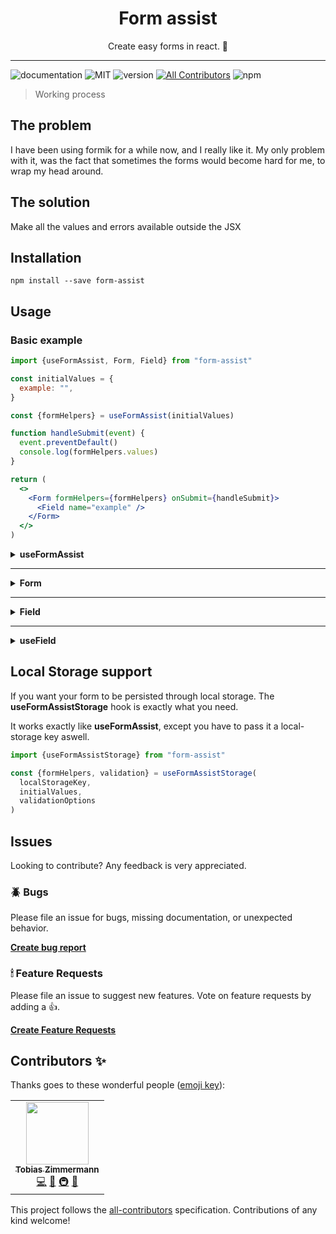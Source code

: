 <div align="center">
<h1>Form assist</h1>
<p>Create easy forms in react. 🎉</p>
</div>

---

![documentation](https://img.shields.io/badge/documentation-yes-brightgreen.svg)
![MIT](https://img.shields.io/npm/v/form-assist)
![version](https://img.shields.io/github/license/tobias-z/form-assist)
[![All Contributors](https://img.shields.io/badge/all_contributors-1-orange.svg?style=flat-square)](#contributors-)
![npm](https://img.shields.io/npm/dm/form-assist)

> Working process

## The problem

I have been using formik for a while now, and I really like it. My only problem
with it, was the fact that sometimes the forms would become hard for me, to wrap
my head around.

## The solution

Make all the values and errors available outside the JSX

## Installation

```
npm install --save form-assist
```

## Usage

### Basic example

```jsx
import {useFormAssist, Form, Field} from "form-assist"

const initialValues = {
  example: "",
}

const {formHelpers} = useFormAssist(initialValues)

function handleSubmit(event) {
  event.preventDefault()
  console.log(formHelpers.values)
}

return (
  <>
    <Form formHelpers={formHelpers} onSubmit={handleSubmit}>
      <Field name="example" />
    </Form>
  </>
)
```

<p>
<details><summary><strong>useFormAssist</strong></summary>

```jsx
import {useFormAssist} from "form-assist"

const initialValues = {
  example: "",
}

const {formHelpers, validation} = useFormAssist(
  initialValues,
  validationOptions
)
const {
  values,
  setValues,
  errors,
  setErrors,
  touched,
  handleChange,
  handleBlur,
  resetForm,
  touchAllFields,
} = formHelpers
```

## Validation

Form assist has validation build in, so you don't have to do any fancy things
yourself 🥳

All you have to do is provide a second parameter, to the useFormAssist hook.

```jsx
const {formHelpers, validation} = useFormAssist(initialValues, {
  example: {
    required: true,
    minCharacters: 5,
    maxCharacters: 10,
  },
})
```

All of this is typed, so it's really easy to figure out what you can pass to the
objects...

You will then have to provide the _validation_ object that is returned from the
useFormAssist hook, into your Form component's props like so:

```jsx
return <Form validation={validation}></Form>
```

And that's it! You now have validation on your fields.

## formHelpers

<p>
<details><summary><strong>values</strong></summary>

### Values

The values will the current state of the _initialValues_, that you passed to the
function

</details>
</p>

<p>
<details><summary><strong>setValues</strong></summary>

### setValues

The setValues function is given to you for flexability, if you for some reason
would like to set your form values, you can do that.

```jsx
const {values, setValues} = formHelpers

setValues({...values, example: "you have been modified"})
```

</details>
</p>

<p>
<details><summary><strong>errors</strong></summary>

### Errors

The errors object will be containing your initialValues object, but all strings.
If at any point these strings have a value, the form will not submit

</details>
</p>

<p>
<details><summary><strong>setErrors</strong></summary>

### setErrors

This function allows you to set an error on any given value, making it
impossible to submit unless resolved.

```jsx
const {errors, setErrors} = formHelpers

setErrors({...errors, example: "Unknown example!"})
```

</details>
</p>

<p>
<details><summary><strong>touched</strong></summary>

### touched

The touched object will hold the state of whether the fields have been touched
or not.

It can be very usefull together with the error state.

```jsx
const {errors, touched} = formHelpers

const isThouchedAndError = errors.example && touched.example
```

</details>
</p>

<p>
<details><summary><strong>handleChange</strong></summary>

### handleChange

Although not required in the Field component, the handleChange function can be
passed in any input field inside your form.

```jsx
const {values, handleChange} = formHelpers

return (
  <>
    <Form>
      <input name="example" value={values.example} onChange={handleChange}>
    </Form>
  </>
)
```

</details>
</p>

<p>
<details><summary><strong>handleBlur</strong></summary>

### handleBlur

This function will take care of setting a field to touched on blur.

```jsx
const {values, handleBlur} = formHelpers

return (
  <>
    <Form>
      <input name="example" value={values.example} onBlur={handleBlur}>
    </Form>
  </>
)
```

</details>
</p>

<p>
<details><summary><strong>resetForm</strong></summary>

### resetForm

the resetForm function will compleatly reset both your form and also any errors
that you may have.

```jsx
const {values, resetForm} = formHelpers

function handleSubmit(event) {
  e.preventDefault()
  console.log("YAY i exist!", values)
  resetForm()
  console.log("I have been reset 😿", values)
}
```

</details>
</p>

<p>
<details><summary><strong>touchAllFields</strong></summary>

### touchAllFields

If at any point you wish to make of the fields touched, this function can be
called, and it will do just that 👌

</details>
</p>

</details>
</p>

---

<p>
<details><summary><strong>Form</strong></summary>

### Form

The Form component is the way to bootstrap your form. Whenever you use a new
Form, it will need a few properties to function properly 💪

<p>
<details><summary><strong>formHelpers</strong></summary>

### formHelpers

The Form component needs to know which values, that it is working with..
Therefor, we pass it all of the formHelpers that you recieved whenever you
called `useFormAssist()`

```jsx
const {formHelpers} = useFormAssist(initialValues)

return <Form formHelpers={formHelpers}></Form>
```

</details>
</p>

<p>
<details><summary><strong>onSubmit</strong></summary>

### onSubmit

The onSubmit prop works just as a normal onSubmit, exept that before it is
called, it will check whether or not an error is pressent.

If no error is found, it will call your onSubmit.

```jsx
const {formHelpers} = useFormAssist(initialValues)

return (
  <Form
    formHelpers={formHelpers}
    onSubmit={e => console.log(formHelpers.values)}></Form>
)
```

</details>
</p>

<p>
<details><summary><strong>validation</strong></summary>

### validation

This is an object with error validation options.

Read more about this under the **useFormAssist** hook section

</details>
</p>

</details>
</p>

---

<p>
<details><summary><strong>Field</strong></summary>

### Field

The Field component is given to you, as an easy way to create fields of any
kind. You can use it effectively, by passing it a type property, which will
change which props needs to be given, for that specific type.

```jsx
return (
  <>
    <Field type="radio" name="example" value="I will be this value" />
    <Field type="radio" name="example" value="Another value" />
  </>
)
```

Form assist also supports custom components through the _element_ property.

```jsx
const animals = [
  {id: Math.random(), value: "Cat"},
  {id: Math.random(), value: "Dog"},
]

return (
  <Field
    name="example"
    type="select"
    element={<SelectField />}
    options={animals}
  />
)
```

This will create **ALL** of your select and insert your array's, values as key's
or value respectively.

</details>
</p>

---

<p>
<details><summary><strong>useField</strong></summary>

### useField

The useField hook allows you to grap a single field by it's name. This means
that you can create custom components, and still have access to whether the
field has an error or is touched.

#### Quick example with React Bootstrap

```jsx
function MyTextField({name, label, ...props}) {
  const {error, touched, ...field} = useField(name)
  const isError = error && touched ? error : ""

  return (
    <Form.Group controlId={name}>
      {label && <Form.Label>{label}</Form.Label>}
      <Form.Control {...field} {...props} isInvalid={!!errorText} />
      {errorText && (
        <Form.Control.Feedback type="invalid">
          {errorText}
        </Form.Control.Feedback>
      )}
    </Form.Group>
  )
}
```

This new **MyInputField** component could then be used as a replacement for the
Field component

</details>
</p>

## Local Storage support

If you want your form to be persisted through local storage. The
**useFormAssistStorage** hook is exactly what you need.

It works exactly like **useFormAssist**, except you have to pass it a
local-storage key aswell.

```jsx
import {useFormAssistStorage} from "form-assist"

const {formHelpers, validation} = useFormAssistStorage(
  localStorageKey,
  initialValues,
  validationOptions
)
```

## Issues

Looking to contribute? Any feedback is very appreciated.

### 🪲 Bugs

Please file an issue for bugs, missing documentation, or unexpected behavior.

[**Create bug report**](https://github.com/tobias-z/form-assist/issues/new?assignees=&labels=&template=bug_report.md&title=)

### 🕯 Feature Requests

Please file an issue to suggest new features. Vote on feature requests by adding
a 👍.

[**Create Feature Requests**](https://github.com/tobias-z/form-assist/issues/new?assignees=&labels=&template=feature_request.md&title=)

## Contributors ✨

Thanks goes to these wonderful people
([emoji key](https://allcontributors.org/docs/en/emoji-key)):

<!-- ALL-CONTRIBUTORS-LIST:START - Do not remove or modify this section -->
<!-- prettier-ignore-start -->
<!-- markdownlint-disable -->
<table>
  <tr>
    <td align="center"><a href="http://tobias-z.com"><img src="https://avatars.githubusercontent.com/u/70150300?v=4?s=100" width="100px;" alt=""/><br /><sub><b>Tobias Zimmermann</b></sub></a><br /><a href="https://github.com/tobias-z/form-assist/commits?author=tobias-z" title="Code">💻</a> <a href="https://github.com/tobias-z/form-assist/commits?author=tobias-z" title="Documentation">📖</a> <a href="#infra-tobias-z" title="Infrastructure (Hosting, Build-Tools, etc)">🚇</a> <a href="#maintenance-tobias-z" title="Maintenance">🚧</a></td>
  </tr>
</table>

<!-- markdownlint-restore -->
<!-- prettier-ignore-end -->

<!-- ALL-CONTRIBUTORS-LIST:END -->

This project follows the
[all-contributors](https://github.com/all-contributors/all-contributors)
specification. Contributions of any kind welcome!
